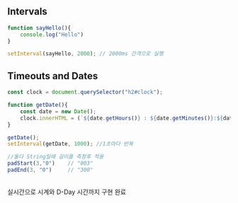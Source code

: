 ## Intervals

```javascript
function sayHello(){
    console.log("Hello")
}

setInterval(sayHello, 2000); // 2000ms 간격으로 실행
```


## Timeouts and Dates


```javascript
const clock = document.querySelector("h2#clock");

function getDate(){
    const date = new Date();
    clock.innerHTML = (`${date.getHours()} : ${date.getMinutes()}:${date.getSeconds()}`);
}
```

```javascript
getDate();
setInterval(getDate, 1000); //1초마다 반복

//둘다 String일때 길이를 측정후 적용
padStart(3,"0")    // "003"
padEnd(3, "0")     // "300"

```


<br>
실시간으로 시계와 D-Day 시간까지 구현 완료


